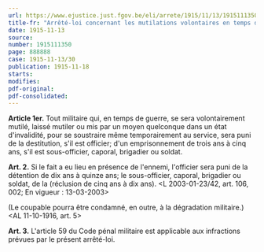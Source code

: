 ```yaml
---
url: https://www.ejustice.just.fgov.be/eli/arrete/1915/11/13/1915111350/justel
title-fr: "Arrêté-loi concernant les mutilations volontaires en temps de guerre. (NOTE : Consultation des versions antérieures à partir du 01-01-1990 et mise à jour au 13-03-2003)."
date: 1915-11-13
source:
number: 1915111350
page: 888888
case: 1915-11-13/30
publication: 1915-11-18
starts:
modifies:
pdf-original:
pdf-consolidated:
---
```


**Article 1er.** Tout militaire qui, en temps de guerre, se sera volontairement mutilé, laissé mutiler ou mis par un moyen quelconque dans un état d'invalidité, pour se soustraire même temporairement au service, sera puni de la destitution, s'il est officier; d'un emprisonnement de trois ans à cinq ans, s'il est sous-officier, caporal, brigadier ou soldat.

**Art. 2.** Si le fait a eu lieu en présence de l'ennemi, l'officier sera puni de la détention de dix ans à quinze ans; le sous-officier, caporal, brigadier ou soldat, de la (réclusion de cinq ans à dix ans). <L 2003-01-23/42, art. 106, 002;  En vigueur :  13-03-2003>

(Le coupable pourra être condamné, en outre, à la dégradation militaire.) <AL 11-10-1916, art. 5>

**Art. 3.** L'article 59 du Code pénal militaire est applicable aux infractions prévues par le présent arrêté-loi.
